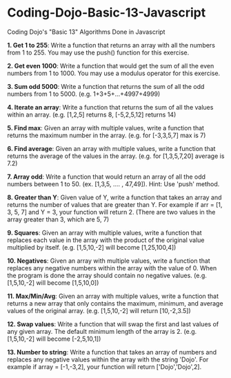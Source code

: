 # Coding-Dojo-Basic-13-Javascript
Coding Dojo's "Basic 13" Algorithms Done in Javascript

**1. Get 1 to 255**:
  Write a function that returns an array with all the numbers from 1 to 255. You may use the push() function for this exercise.
  
**2. Get even 1000**:
  Write a function that would get the sum of all the even numbers from 1 to 1000. You may use a modulus operator for this exercise.
  
**3. Sum odd 5000**:
  Write a function that returns the sum of all the odd numbers from 1 to 5000. (e.g. 1+3+5+...+4997+4999)
  
**4. Iterate an array**:
  Write a function that returns the sum of all the values within an array. (e.g. [1,2,5] returns 8, [-5,2,5,12] returns 14)
  
**5. Find max**:
  Given an array with multiple values, write a function that returns the maximum number in the array. (e.g. for [-3,3,5,7] max is 7)
  
**6. Find average**: 
  Given an array with multiple values, write a function that returns the average of the values in the array. (e.g. for [1,3,5,7,20] average is 7.2)
  
**7. Array odd**:
  Write a function that would return an array of all the odd numbers between 1 to 50. (ex. [1,3,5, .... , 47,49]). Hint: Use 'push' method.
  
**8. Greater than Y**:
  Given value of Y, write a function that takes an array and returns the number of values that are greater than Y. For example if arr = [1, 3, 5, 7] and Y = 3, your function will   return 2. (There are two values in the array greater than 3, which are 5, 7)
  
**9. Squares**:
  Given an array with multiple values, write a function that replaces each value in the array with the product of the original value multiplied by itself. (e.g. [1,5,10,-2] will     become [1,25,100,4])
  
**10. Negatives**: 
  Given an array with multiple values, write a function that replaces any negative numbers within the array with the value of 0. When the program is done the array should contain   no negative values. (e.g. [1,5,10,-2] will become [1,5,10,0])
  
**11. Max/Min/Avg**:
  Given an array with multiple values, write a function that returns a new array that only contains the maximum, minimum, and average values of the original array. (e.g.           [1,5,10,-2] will return [10,-2,3.5])
  
**12. Swap values**:
  Write a function that will swap the first and last values of any given array. The default minimum length of the array is 2. (e.g. [1,5,10,-2] will become [-2,5,10,1])
  
**13. Number to string**:
  Write a function that takes an array of numbers and replaces any negative values within the array with the string 'Dojo'. For example if array = [-1,-3,2], your function will   return ['Dojo','Dojo',2].
